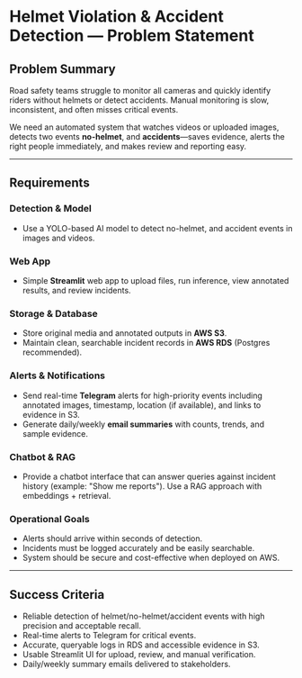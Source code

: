 # Helmet Violation & Accident Detection — Problem Statement

## Problem Summary

Road safety teams struggle to monitor all cameras and quickly identify riders without helmets or detect accidents. Manual monitoring is slow, inconsistent, and often misses critical events.

We need an automated system that watches videos or uploaded images, detects two events **no-helmet**, and **accidents**—saves evidence, alerts the right people immediately, and makes review and reporting easy.

---

## Requirements

### Detection & Model

* Use a YOLO-based AI model to detect  no-helmet, and accident events in images and videos.

### Web App

* Simple **Streamlit** web app to upload files, run inference, view annotated results, and review incidents.

### Storage & Database

* Store original media and annotated outputs in **AWS S3**.
* Maintain clean, searchable incident records in **AWS RDS** (Postgres recommended).

### Alerts & Notifications

* Send real-time **Telegram** alerts for high-priority events including annotated images, timestamp, location (if available), and links to evidence in S3.
* Generate daily/weekly **email summaries** with counts, trends, and sample evidence.

### Chatbot & RAG

* Provide a chatbot interface that can answer queries against incident history (example: "Show me reports"). Use a RAG approach with embeddings + retrieval.

### Operational Goals

* Alerts should arrive within seconds of detection.
* Incidents must be logged accurately and be easily searchable.
* System should be secure and cost-effective when deployed on AWS.

---

## Success Criteria

* Reliable detection of helmet/no-helmet/accident events with high precision and acceptable recall.
* Real-time alerts  to Telegram for critical events.
* Accurate, queryable logs in RDS and accessible evidence in S3.
* Usable Streamlit UI for upload, review, and manual verification.
* Daily/weekly summary emails delivered to stakeholders.




